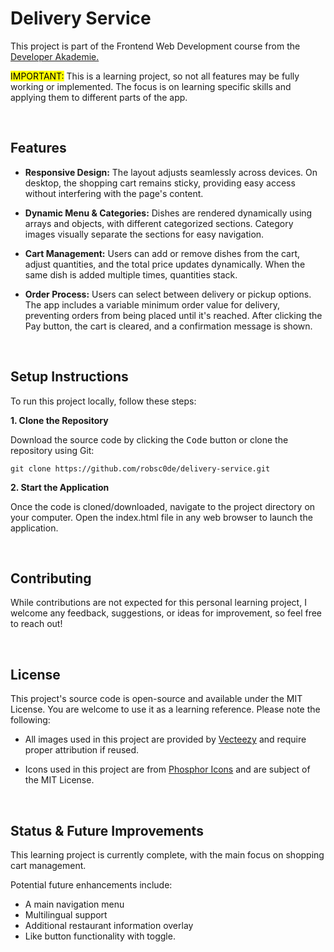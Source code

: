 # Delivery Service

This project is part of the Frontend Web Development course from the [Developer Akademie.](https://developerakademie.com/) 

<mark>IMPORTANT:</mark> This is a learning project, so not all features may be fully working or implemented. The focus is on learning specific skills and applying them to different parts of the app.

<br>

## Features

- **Responsive Design:** The layout adjusts seamlessly across devices. On desktop, the shopping cart remains sticky, providing easy access without interfering with the page's content.

- **Dynamic Menu & Categories:** Dishes are rendered dynamically using arrays and objects, with different categorized sections. Category images visually separate the sections for easy navigation.

- **Cart Management:** Users can add or remove dishes from the cart, adjust quantities, and the total price updates dynamically. When the same dish is added multiple times, quantities stack.

- **Order Process:** Users can select between delivery or pickup options. The app includes a variable minimum order value for delivery, preventing orders from being placed until it's reached. After clicking the Pay button, the cart is cleared, and a confirmation message is shown.

<br>

## Setup Instructions

To run this project locally, follow these steps:

**1. Clone the Repository**

Download the source code by clicking the <kbd>Code</kbd> button or clone the repository using Git:


```
git clone https://github.com/robsc0de/delivery-service.git
```


**2. Start the Application**

Once the code is cloned/downloaded, navigate to the project directory on your computer. Open the index.html file in any web browser to launch the application.

<br>

## Contributing
While contributions are not expected for this personal learning project, I welcome any feedback, suggestions, or ideas for improvement, so feel free to reach out!

<br>

## License

This project's source code is open-source and available under the MIT License. You are welcome to use it as a learning reference. Please note the following:

- All images used in this project are provided by [Vecteezy](https://www.vecteezy.com/) and require proper attribution if reused.

- Icons used in this project are from [Phosphor Icons](https://phosphoricons.com/) and are subject of the MIT License.

<br>

## Status & Future Improvements
This learning project is currently complete, with the main focus on shopping cart management.

Potential future enhancements include:

- A main navigation menu
- Multilingual support
- Additional restaurant information overlay
- Like button functionality with toggle.
